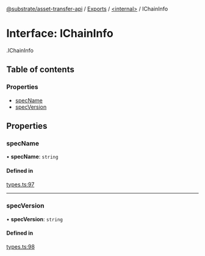 [@substrate/asset-transfer-api](../README.md) / [Exports](../modules.md) / [<internal\>](../modules/internal_.md) / IChainInfo

# Interface: IChainInfo

[<internal>](../modules/internal_.md).IChainInfo

## Table of contents

### Properties

- [specName](internal_.IChainInfo.md#specname)
- [specVersion](internal_.IChainInfo.md#specversion)

## Properties

### specName

• **specName**: `string`

#### Defined in

[types.ts:97](https://github.com/Rymul/asset-transfer-api/blob/e89a971/src/types.ts#L97)

___

### specVersion

• **specVersion**: `string`

#### Defined in

[types.ts:98](https://github.com/Rymul/asset-transfer-api/blob/e89a971/src/types.ts#L98)
